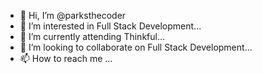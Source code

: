 - 👋 Hi, I’m @parksthecoder
- 👀 I’m interested in Full Stack Development...
- 🌱 I’m currently attending Thinkful...
- 💞️ I’m looking to collaborate on Full Stack Development...
- 📫 How to reach me ...

<!---
parksthecoder/parksthecoder is a ✨ special ✨ repository because its `README.md` (this file) appears on your GitHub profile.
You can click the Preview link to take a look at your changes.
--->
